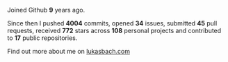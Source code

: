 Joined Github **9** years ago.

Since then I pushed **4004** commits, opened **34** issues, submitted **45** pull requests, received **772** stars across **108** personal projects and contributed to **17** public repositories.

Find out more about me on [lukasbach.com](https://lukasbach.com)
